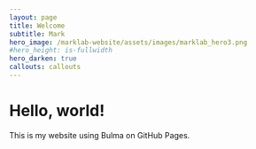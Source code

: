 ```yaml
---
layout: page
title: Welcome
subtitle: Mark
hero_image: /marklab-website/assets/images/marklab_hero3.png
#hero_height: is-fullwidth
hero_darken: true
callouts: callouts
---
```


# Hello, world!
This is my website using Bulma on GitHub Pages.
